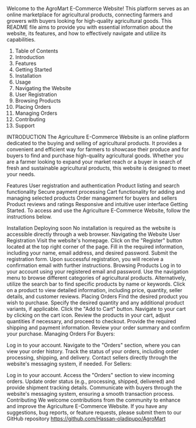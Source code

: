 Welcome to the AgroMart E-Commerce Website! This platform serves as an online marketplace for agricultural products, connecting farmers and growers
with buyers looking for high-quality agricultural goods. 
This README file aims to provide you with essential information about the website, 
its features, and how to effectively navigate and utilize its capabilities.

1. Table of Contents
2. Introduction
3. Features
4. Getting Started
5. Installation
6. Usage
7. Navigating the Website
8. User Registration
9. Browsing Products
10. Placing Orders
11. Managing Orders
12. Contributing
13. Support

INTRODUCTION
The Agriculture E-Commerce Website is an online platform dedicated to the buying and selling of agricultural products. 
It provides a convenient and efficient way for farmers to showcase their produce and for buyers to find and purchase high-quality agricultural goods.
Whether you are a farmer looking to expand your market reach or a buyer in search of fresh and sustainable agricultural products, 
this website is designed to meet your needs.

Features
User registration and authentication
Product listing and search functionality
Secure payment processing
Cart functionality for adding and managing selected products
Order management for buyers and sellers
Product reviews and ratings
Responsive and intuitive user interface
Getting Started.
To access and use the Agriculture E-Commerce Website, follow the instructions below.

Installation
Deploying soon
No installation is required as the website is accessible directly through a web browser.
Navigating the Website
User Registration
Visit the website's homepage.
Click on the "Register" button located at the top right corner of the page.
Fill in the required information, including your name, email address, and desired password.
Submit the registration form.
Upon successful registration, you will receive a confirmation email with further instructions.
Browsing Products
Log in to your account using your registered email and password.
Use the navigation menu to browse different categories of agricultural products.
Alternatively, utilize the search bar to find specific products by name or keywords.
Click on a product to view detailed information, including price, quantity, seller details, and customer reviews.
Placing Orders
Find the desired product you wish to purchase.
Specify the desired quantity and any additional product variants, if applicable.
Click the "Add to Cart" button.
Navigate to your cart by clicking on the cart icon.
Review the products in your cart, adjust quantities if necessary, and proceed to checkout.
Provide the required shipping and payment information.
Review your order summary and confirm your purchase.
Managing Orders
For Buyers:

Log in to your account.
Navigate to the "Orders" section, where you can view your order history.
Track the status of your orders, including order processing, shipping, and delivery.
Contact sellers directly through the website's messaging system, if needed.
For Sellers:

Log in to your account.
Access the "Orders" section to view incoming orders.
Update order status (e.g., processing, shipped, delivered) and provide shipment tracking details.
Communicate with buyers through the website's messaging system, ensuring a smooth transaction process.
Contributing
We welcome contributions from the community to enhance and improve the Agriculture E-Commerce Website.
If you have any suggestions, bug reports, or feature requests, please submit them to our GitHub repository https://github.com/Hassan-oladipupo/AgroMart
